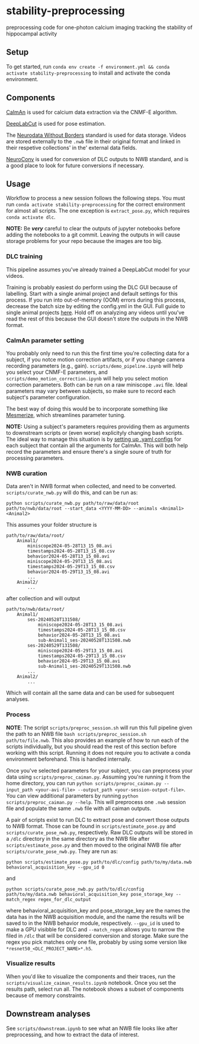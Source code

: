 # stability-preprocessing

preprocessing code for one-photon calcium imaging tracking the stability of hippocampal activity

## Setup
To get started, run 
```conda env create -f environment.yml && conda activate stability-preprocessing```
to install and activate the conda environment.

## Components
[CaImAn](https://caiman.readthedocs.io/en/latest/ "CaImAn docs") is used for calcium data extraction via the CNMF-E algorithm.

[DeepLabCut](https://deeplabcut.github.io/DeepLabCut/README.html "DeepLabCut docs") is used for pose estimation.

The [Neurodata Without Borders](https://pynwb.readthedocs.io/en/stable/ "PyNWB docs") standard is used for data storage. Videos are stored externally to the `.nwb` file in their original format and linked in their respetive collections' in the' external data fields.

[NeuroConv](https://neuroconv.readthedocs.io/en/main/index.html "NeuroConv docs") is used for conversion of DLC outputs to NWB standard, and is a good place to look for future conversions if necessary.

## Usage

Workflow to process a new session follows the following steps. You must run `conda activate stability-preprocessing` for the correct environment for almost all scripts. The one exception is `extract_pose.py`, which requires `conda activate dlc`.

**NOTE:** Be ***very*** careful to clear the outputs of jupyter notebooks before adding the notebooks to a git commit. Leaving the outputs in will cause storage problems for your repo because the images are too big.

### DLC training
This pipeline assumes you've already trained a DeepLabCut model for your videos.

Training is probably easiest do perform using the DLC GUI because of labelling. Start with a single animal project and default settings for this process. If you run into out-of-memory (OOM) errors during this process, decrease the batch size by editing the config.yml in the GUI. Full guide to single animal projects [here](https://deeplabcut.github.io/DeepLabCut/docs/standardDeepLabCut_UserGuide.html). Hold off on analyzing any videos until you've read the rest of this because the GUI doesn't store the outputs in the NWB format.

### CaImAn parameter setting
You probably only need to run this the first time you're collecting data for a subject, if you notce motion correction artifacts, or if you change camera recording parameters (e.g., gain). `scripts/demo_pipeline.ipynb` will help you select your CNMF-E parameters, and `scripts/demo_motion_correction.ipynb` will help you select motion correction parameters. Both can be run on a raw miniscope `.avi` file. Ideal parameters may vary between subjects, so make sure to record each subject's parameter configuration. 

The best way of doing this would be to incorporate something like [Mesmerize](https://mesmerize-core.readthedocs.io/en/latest/index.html "Mezmerize docs"), which streamlines parameter tuning.

**NOTE:** Using a subject's parameters requires providing them as arguments to downstream scripts or (even worse) explicityly changing bash scripts. The ideal way to manage this situation is by [setting up .yaml configs](https://stackoverflow.com/questions/38404633/reading-yaml-config-file-in-python-and-using-variables) for each subject that contain all the arguments for CaImAn. This will both help record the parameters and ensure there's a single soure of truth for processing parameters.

### NWB curation
Data aren't in NWB format when collected, and need to be converted. `scripts/curate_nwb.py` will do this, and can be run as:
```
python scripts/curate_nwb.py path/to/raw/data/root path/to/nwb/data/root --start_data <YYYY-MM-DD> --animals <Animal1> <Animal2>
```
This assumes your folder structure is 
```
path/to/raw/data/root/
    Animal1/
        miniscope2024-05-28T13_15_08.avi
        timestamps2024-05-28T13_15_08.csv
        behavior2024-05-28T13_15_08.avi
        miniscope2024-05-29T13_15_08.avi
        timestamps2024-05-29T13_15_08.csv
        behavior2024-05-29T13_15_08.avi
        ...
    Animal2/
        ...
```
after collection and will output

```
path/to/nwb/data/root/
    Animal1/
        ses-20240528T131508/
            miniscope2024-05-28T13_15_08.avi
            timestamps2024-05-28T13_15_08.csv
            behavior2024-05-28T13_15_08.avi
            sub-Animal1_ses-20240528T131508.nwb
        ses-20240529T131508/
            miniscope2024-05-29T13_15_08.avi
            timestamps2024-05-29T13_15_08.csv
            behavior2024-05-29T13_15_08.avi
            sub-Animal1_ses-20240529T131508.nwb
        ...
    Animal2/
        ...
```
Which will contain all the same data and can be used for subsequent analyses.

### Process
**NOTE**: The script `scripts/preproc_session.sh` will run this full pipeline given the path to an NWB file `bash scripts/preproc_session.sh path/to/file.nwb`. This also provides an example of how to run each of the scripts individually, but you should read the rest of this section before working with this script. Running it does not require you to activate a conda environment beforehand. This is handled internally.

Once you've selected parameters for your subject, you can preprocess your data using `scripts/preproc_caiman.py`. Assuming you're running it from the home directory, you can run ```python scripts/preproc_caiman.py --input_path <your-avi-file> --output_path <your-session-output-file>```. You can view additional parameters by running ```python scripts/preproc_caiman.py --help```. This will preprocess one `.nwb` session file and populate the same `.nwb` file with all caiman outputs.

A pair of scripts exist to run DLC to extract pose and convert those outputs to NWB format. Those can be found in `scripts/estimate_pose.py` and `scripts/curate_pose_nwb.py`, respectively. Raw DLC outputs will be stored in a `/dlc` directory in the same directory as the NWB file after `scripts/estimate_pose.py` and then moved to the original NWB file after `scripts/curate_pose_nwb.py`. They are run as:

```
python scripts/estimate_pose.py path/to/dlc/config path/to/my/data.nwb behavioral_acquisition_key --gpu_id 0
``` 
and 
```
python scripts/curate_pose_nwb.py path/to/dlc/config path/to/my/data.nwb behavioral_acquisition_key pose_storage_key --match_regex regex_for_dlc_output
```
where behavioral_acquisition_key and pose_storage_key are the names the data has in the NWB acquisition module, and the name the results will be saved to in the NWB behavior module, respectively. `--gpu_id` is used to make a GPU visibble for DLC and `--match_regex` allows you to narrow the filed in `/dlc` that will be considered conversion and storage. Make sure the regex you pick matches only one file, probably by using some version like `*resnet50_<DLC_PROJECT_NAME>*.h5`.


### Visualize results
When you'd like to visualize the components and their traces, run the `scripts/visualize_caiman_results.ipynb` notebook. Once you set the results path, select run all. The notebook shows a subset of components because of memory constraints.

## Downstream analyses
See `scripts/downstream.ipynb` to see what an NWB file looks like after preprocessing, and how to extract the data of interest.
